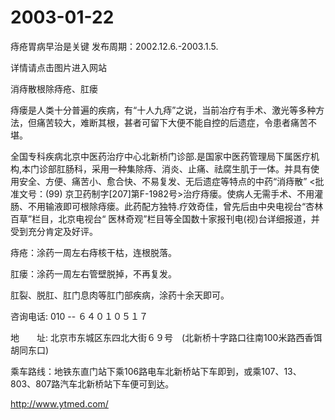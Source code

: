 # 2003-01-22

痔疮胃病早治是关键 发布周期：2002.12.6.-2003.1.5. 

详情请点击图片进入网站

消痔散根除痔疮、肛瘘

痔瘘是人类十分普遍的疾病，有“十人九痔”之说，当前冶疗有手术、激光等多种方法，但痛苦较大，难断其根，甚者可留下大便不能自控的后遗症，令患者痛苦不堪。

全国专科疾病北京中医药治疗中心北新桥门诊部.是国家中医药管理局下属医疗机构,本门诊部肛肠科，采用一种集除痔、消炎、止痛、祛腐生肌于一体。并具有使用安全、方便、痛苦小、愈合快、不易复发、无后遗症等特点的中药“消痔散” <批准文号：(99) 京卫药制字[207]第F-1982号>治疗痔瘘。使病人无需手术、不用灌肠、不用输液即可根除痔瘘。此药配方独特.疗效奇佳，曾先后由中央电视台“杏林百草”栏目，北京电视台“ 医林奇观”栏目等全国数十家报刊电(视)台详细报道，并受到充分肯定及好评。

痔疮：涂药一周左右痔核干枯，连根脱落。

肛瘘：涂药一周左右管壁脱掉，不再复发。

肛裂、脱肛、肛门息肉等肛门部疾病，涂药十余天即可。

咨询电话: 010 -- ６４０１０５１７

地　　址: 北京市东城区东四北大街６９号　(北新桥十字路口往南100米路西香饵胡同东口)

乘车路线：地铁东直门站下乘106路电车北新桥站下车即到，或乘107、13、803、807路汽车北新桥站下车便可到达。

http://www.ytmed.com/
